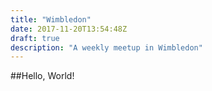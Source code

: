 ```yaml
---
title: "Wimbledon"
date: 2017-11-20T13:54:48Z
draft: true
description: "A weekly meetup in Wimbledon"
---
```

##Hello, World!
